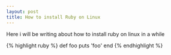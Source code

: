```yaml
---
layout: post
title: How to install Ruby on Linux
---
```


Here i will be writing about how to install ruby on linux in a while

{% highlight ruby %}
def foo
  puts 'foo'
end
{% endhighlight %}
